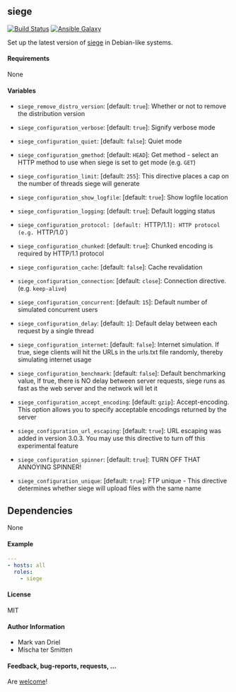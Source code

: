 ## siege

[![Build Status](https://travis-ci.org/Oefenweb/ansible-siege.svg?branch=master)](https://travis-ci.org/Oefenweb/ansible-siege) [![Ansible Galaxy](http://img.shields.io/badge/ansible--galaxy-siege-blue.svg)](https://galaxy.ansible.com/tersmitten/siege)

Set up the latest version of [siege](https://www.joedog.org/siege-home/) in Debian-like systems.

#### Requirements

None

#### Variables

* `siege_remove_distro_version`: [default: `true`]: Whether or not to remove the distribution version

* `siege_configuration_verbose`: [default: `true`]: Signify verbose mode
* `siege_configuration_quiet`: [default: `false`]: Quiet mode
* `siege_configuration_gmethod`: [default: `HEAD`]: Get method - select an HTTP method to use when siege is set to get mode (e.g. `GET`)
* `siege_configuration_limit`: [default: `255`]: This directive places a cap on the number of threads siege will generate
* `siege_configuration_show_logfile`: [default: `true`]: Show logfile location
* `siege_configuration_logging`: [default: `true`]: Default logging status
* `siege_configuration_protocol: [default: `HTTP/1.1`]: HTTP protocol (e.g. `HTTP/1.0`)
* `siege_configuration_chunked`: [default: `true`]: Chunked encoding is required by HTTP/1.1 protocol
* `siege_configuration_cache`: [default: `false`]: Cache revalidation
* `siege_configuration_connection`: [default: `close`]: Connection directive. (e.g. `keep-alive`)
* `siege_configuration_concurrent`: [default: `15`]: Default number of simulated concurrent users
* `siege_configuration_delay`: [default: `1`]: Default delay between each request by a single thread
* `siege_configuration_internet`: [default: `false`]: Internet simulation. If true, siege clients will hit the URLs in the urls.txt file randomly, thereby simulating internet usage
* `siege_configuration_benchmark`: [default: `false`]: Default benchmarking value, If true, there is NO delay between server requests, siege runs as fast as the web server and the network will let it
* `siege_configuration_accept_encoding`: [default: `gzip`]: Accept-encoding. This option allows you to specify acceptable encodings returned by the server
* `siege_configuration_url_escaping`: [default: `true`]: URL escaping was added in version 3.0.3. You may use this directive to turn off this experimental feature
* `siege_configuration_spinner`: [default: `true`]: TURN OFF THAT ANNOYING SPINNER!
* `siege_configuration_unique`: [default: `true`]: FTP unique - This directive determines whether siege will upload files with the same name

## Dependencies

None

#### Example

```yaml
---
- hosts: all
  roles:
    - siege
```

#### License

MIT

#### Author Information

* Mark van Driel
* Mischa ter Smitten

#### Feedback, bug-reports, requests, ...

Are [welcome](https://github.com/Oefenweb/ansible-siege/issues)!
